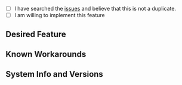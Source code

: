 <!-- markdownlint-disable MD041 -->

- [ ] I have searched the [issues](github.com/davidpricedev/awsum/issues) and believe that this is not a duplicate.
- [ ] I am willing to implement this feature

## Desired Feature

<!--
Things to keep in mind when writing up the feature:

- What is the desired bahaviour?
- Who would benefit from this feature?
- How does it fit within the project's goals?
-->

## Known Workarounds

## System Info and Versions

<!--
Record any system info - what version of operating system, node, aws-cli, other relevant tools, etc.
-->
